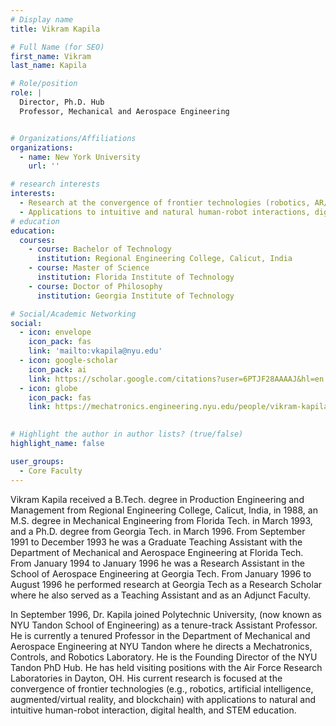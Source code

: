 ```yaml
---
# Display name
title: Vikram Kapila

# Full Name (for SEO)
first_name: Vikram
last_name: Kapila

# Role/position
role: |
  Director, Ph.D. Hub  
  Professor, Mechanical and Aerospace Engineering


# Organizations/Affiliations
organizations:
  - name: New York University
    url: ''

# research interests
interests:
  - Research at the convergence of frontier technologies (robotics, AR/VR/XR, AI, and blockchain) 
  - Applications to intuitive and natural human-robot interactions, digital health, and STEM education
# education
education:
  courses:
    - course: Bachelor of Technology
      institution: Regional Engineering College, Calicut, India
    - course: Master of Science
      institution: Florida Institute of Technology
    - course: Doctor of Philosophy
      institution: Georgia Institute of Technology

# Social/Academic Networking
social:
  - icon: envelope
    icon_pack: fas
    link: 'mailto:vkapila@nyu.edu'
  - icon: google-scholar
    icon_pack: ai
    link: https://scholar.google.com/citations?user=6PTJF28AAAAJ&hl=en
  - icon: globe
    icon_pack: fas
    link: https://mechatronics.engineering.nyu.edu/people/vikram-kapila/
  

# Highlight the author in author lists? (true/false)
highlight_name: false

user_groups:
  - Core Faculty
---
```


Vikram Kapila received a B.Tech. degree in Production Engineering and Management from Regional Engineering College, Calicut, India, in 1988, an M.S. degree in Mechanical Engineering from Florida Tech. in March 1993, and a Ph.D. degree from Georgia Tech. in March 1996. From September 1991 to December 1993 he was a Graduate Teaching Assistant with the Department of Mechanical and Aerospace Engineering at Florida Tech. From January 1994 to January 1996 he was a Research Assistant in the School of Aerospace Engineering at Georgia Tech. From January 1996 to August 1996 he performed research at Georgia Tech as a Research Scholar where he also served as a Teaching Assistant and as an Adjunct Faculty.

In September 1996, Dr. Kapila joined Polytechnic University, (now known as NYU Tandon School of Engineering) as a tenure-track Assistant Professor. He is currently a tenured Professor in the Department of Mechanical and Aerospace Engineering at NYU Tandon where he directs a Mechatronics, Controls, and Robotics Laboratory. He is the Founding Director of the NYU Tandon PhD Hub. He has held visiting positions with the Air Force Research Laboratories in Dayton, OH. His current research is focused at the convergence of frontier technologies (e.g., robotics, artificial intelligence, augmented/virtual reality, and blockchain) with applications to natural and intuitive human-robot interaction, digital health, and STEM education.
